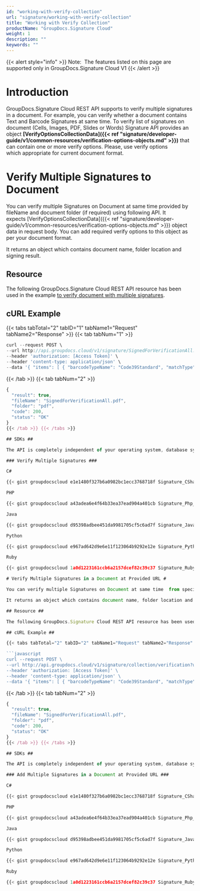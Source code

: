 ```yaml
---
id: "working-with-verify-collection"
url: "signature/working-with-verify-collection"
title: "Working with Verify Collection"
productName: "GroupDocs.Signature Cloud"
weight: 1
description: ""
keywords: ""
---
```


{{< alert style="info" >}}
Note:  The features listed on this page are supported only in GroupDocs.Signature Cloud V1
{{< /alert >}}

# Introduction #

GroupDocs.Signature Cloud REST API supports to verify multiple signatures in a document. For example, you can verify whether a document contains Text and Barcode Signatures at same time. To verify list of signatures on document (Cells, Images, PDF, Slides or Words) Signature API provides an object **[VerifyOptionsCollectionData]({{< ref "signature/developer-guide/v1/common-resources/verification-options-objects.md" >}})** that can contain one or more verify options. Please, use verify options which appropriate for current document format.

# Verify Multiple Signatures to Document #

You can verify multiple Signatures on Document at same time provided by fileName and document folder (if required) using following API. It expects [VerifyOptionsCollectionData]({{< ref "signature/developer-guide/v1/common-resources/verification-options-objects.md" >}}) object data in request body. You can add required verify options to this object as per your document format.

It returns an object which contains document name, folder location and signing result.

## Resource ##

The following GroupDocs.Signature Cloud REST API resource has been used in the example [to verify document with multiple signatures](https://apireference.groupdocs.cloud/signature/#!/Verification/PostVerificationCollection).

## cURL Example ##

{{< tabs tabTotal="2" tabID="1" tabName1="Request" tabName2="Response" >}} {{< tab tabNum="1" >}}

```javascript
curl --request POST \
--url http://api.groupdocs.cloud/v1/signature/SignedForVerificationAll.pdf/collection/verification?folder#storage \
--header 'authorization: [Access Token]' \
--header 'content-type: application/json' \
--data '{ "items": [ { "barcodeTypeName": "Code39Standard", "matchType": "Contains", "text": "123456789012", "verifyAllPages": true, "isValid": false, "documentPageNumber": 1, "pagesSetup": { "firstPage": false, "lastPage": true, "oddPages": false, "evenPages": true, "pageNumbers": [  1 ] }, "OptionsType": "PdfVerifyBarcodeOptionsData" }, { "password": "1234567890", "certificateGuid": "certificates\SherlockHolmes.pfx", "isValid": false, "documentPageNumber": 1, "pagesSetup": { "firstPage": false, "lastPage": true, "oddPages": false, "evenPages": true, "pageNumbers": [  1 ] }, "OptionsType": "PdfVerifyDigitalOptionsData" } ], "isValid": false }'

```

{{< /tab >}} {{< tab tabNum="2" >}}

```javascript
{
  "result": true,
  "fileName": "SignedForVerificationAll.pdf",
  "folder": "pdf",
  "code": 200,
  "status": "OK"
}
{{< /tab >}} {{< /tabs >}}

## SDKs ##

The API is completely independent of your operating system, database system or development language. We provide and support API SDKs in many development languages in order to make it even easier to integrate. You can see our available SDKs list [here](https://github.com/groupdocs-signature-cloud).

### Verify Multiple Signatures ###

C#

{{< gist groupdocscloud e1e1480f327b6a0982bc1ecc3768718f Signature_CSharp_Signature_Collection_Verify.cs >}}

PHP

{{< gist groupdocscloud a43adea6e4f64b33ea37ead904a401cb Signature_Php_Signature_Collection_Verify.php >}}

Java

{{< gist groupdocscloud d95398adbee451da9981705cf5c6ad7f Signature_Java_Signature_Collection_Verify.java >}}

Python

{{< gist groupdocscloud e967ad642d9e6e11f123064b9292e12e Signature_Python_Signature_Collection_Verify.py >}}

Ruby

{{< gist groupdocscloud 1a0d1223161ccb6a2157dcef82c39c37 Signature_Ruby_Signature_Signature_Collection_Verify.rb >}}

# Verify Multiple Signatures in a Document at Provided URL #

You can verify multiple Signatures on Document at same time  from specified URL and document folder (if required) using following API. It expects [VerifyOptionsCollectionData]({{< ref "signature/developer-guide/v1/common-resources/verification-options-objects.md" >}}) object data in request body. You can add required verify options to this object as per your document format.

It returns an object which contains document name, folder location and signing result.

## Resource ##

The following GroupDocs.Signature Cloud REST API resource has been used in the example [to verify document with multiple signatures at provided url](https://apireference.groupdocs.cloud/signature/#!/Verification/PostVerificationCollection).

## cURL Example ##

{{< tabs tabTotal="2" tabID="2" tabName1="Request" tabName2="Response" >}} {{< tab tabNum="1" >}}

```javascript
curl --request POST \
--url http://api.groupdocs.cloud/v1/signature/collection/verification?url#https%3a%2f%2fwww.dropbox.com%2fs%2fumokluz338w4ng7%2fone-page.docx%3fdl%3d1 \
--header 'authorization: [Access Token]' \
--header 'content-type: application/json' \
--data '{ "items": [ { "barcodeTypeName": "Code39Standard", "matchType": "Contains", "text": "123456789012", "verifyAllPages": true, "isValid": false, "documentPageNumber": 1, "pagesSetup": { "firstPage": false, "lastPage": true, "oddPages": false, "evenPages": true, "pageNumbers": [  1 ] }, "OptionsType": "PdfVerifyBarcodeOptionsData" }, { "password": "1234567890", "certificateGuid": "certificates\SherlockHolmes.pfx", "isValid": false, "documentPageNumber": 1, "pagesSetup": { "firstPage": false, "lastPage": true, "oddPages": false, "evenPages": true, "pageNumbers": [  1 ] }, "OptionsType": "PdfVerifyDigitalOptionsData" } ], "isValid": false }'

```

{{< /tab >}} {{< tab tabNum="2" >}}

```javascript
{
  "result": true,
  "fileName": "SignedForVerificationAll.pdf",
  "folder": "pdf",
  "code": 200,
  "status": "OK"
}
{{< /tab >}} {{< /tabs >}}

## SDKs ##

The API is completely independent of your operating system, database system or development language. We provide and support API SDKs in many development languages in order to make it even easier to integrate. You can see our available SDKs list [here](https://github.com/groupdocs-signature-cloud).

### Add Multiple Signatures in a Document at Provided URL ###

C#

{{< gist groupdocscloud e1e1480f327b6a0982bc1ecc3768718f Signature_CSharp_Signature_Collection_Verify_FromUrl.cs >}}

PHP

{{< gist groupdocscloud a43adea6e4f64b33ea37ead904a401cb Signature_Php_Signature_Collection_Verify_URL.php >}}

Java

{{< gist groupdocscloud d95398adbee451da9981705cf5c6ad7f Signature_Java_Signature_Collection_Verify_FromUrl.java >}}

Python

{{< gist groupdocscloud e967ad642d9e6e11f123064b9292e12e Signature_Python_Signature_Collection_Verify_FromUrl.py >}}

Ruby

{{< gist groupdocscloud 1a0d1223161ccb6a2157dcef82c39c37 Signature_Ruby_Signature_Signature_Collection_Verify_FromUrl.rb >}}

